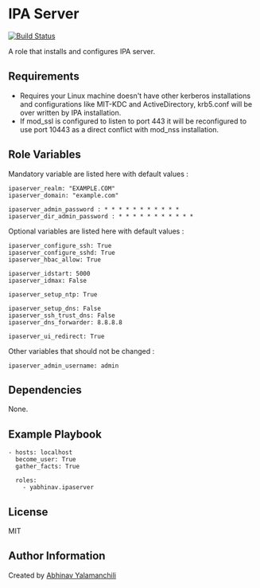 IPA Server 
==========

[![Build Status](https://travis-ci.org/yabhinav/ansible-role-ipaserver.svg?branch=release)](https://travis-ci.org/yabhinav/ansible-role-ipaserver)

A role that installs and configures IPA server.

Requirements
------------
- Requires your Linux machine doesn't have other kerberos installations and configurations like MIT-KDC and ActiveDirectory, krb5.conf will be over written by IPA installation.
- If mod_ssl is configured to listen to port 443 it will be reconfigured to use port 10443 as a direct conflict with mod_nss installation.


Role Variables
--------------

Mandatory variable are listed here with default values :

	ipaserver_realm: "EXAMPLE.COM"
	ipaserver_domain: "example.com"

	ipaserver_admin_password : * * * * * * * * * * * 
	ipaserver_dir_admin_password : * * * * * * * * * * * 


Optional variables are listed here with default values :

	ipaserver_configure_ssh: True
	ipaserver_configure_sshd: True
	ipaserver_hbac_allow: True

	ipaserver_idstart: 5000
	ipaserver_idmax: False

	ipaserver_setup_ntp: True

	ipaserver_setup_dns: False
	ipaserver_ssh_trust_dns: False
	ipaserver_dns_forwarder: 8.8.8.8

	ipaserver_ui_redirect: True

Other variables that should not be changed :

	ipaserver_admin_username: admin


Dependencies
------------

None.

Example Playbook
----------------

	- hosts: localhost
	  become_user: True
	  gather_facts: True
	  
	  roles:
	    - yabhinav.ipaserver

License
-------

MIT


Author Information
------------------

Created by [Abhinav Yalamanchili](https://yabhinav.github.com)
